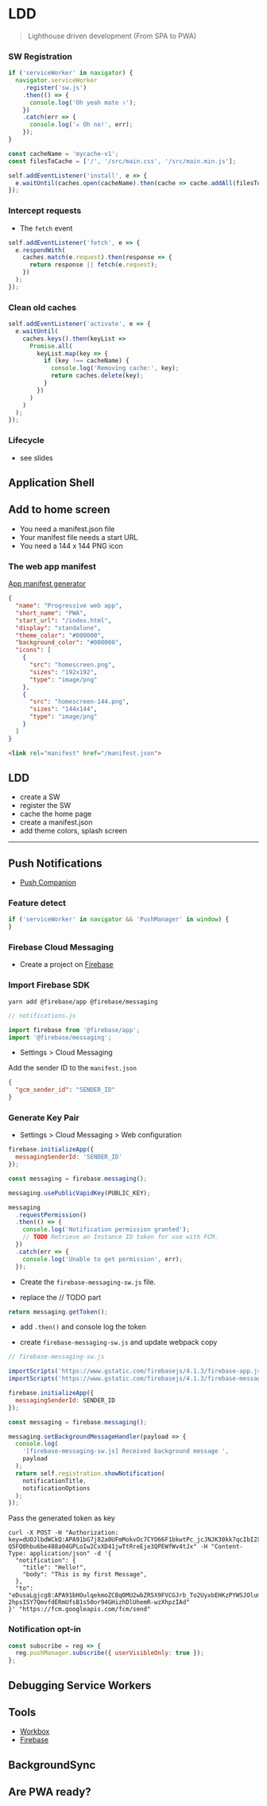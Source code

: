 # LDD

> Lighthouse driven development (From SPA to PWA)

### SW Registration

```javascript
if ('serviceWorker' in navigator) {
  navigator.serviceWorker
    .register('sw.js')
    .then(() => {
      console.log('Oh yeah mate ✌️');
    })
    .catch(err => {
      console.log('☠️ Oh no!', err);
    });
}
```

```javascript
const cacheName = 'mycache-v1';
const filesToCache = ['/', '/src/main.css', '/src/main.min.js'];

self.addEventListener('install', e => {
  e.waitUntil(caches.open(cacheName).then(cache => cache.addAll(filesToCache)));
});
```

### Intercept requests

* The `fetch` event

```javascript
self.addEventListener('fetch', e => {
  e.respondWith(
    caches.match(e.request).then(response => {
      return response || fetch(e.request);
    })
  );
});
```

### Clean old caches

```javascript
self.addEventListener('activate', e => {
  e.waitUntil(
    caches.keys().then(keyList =>
      Promise.all(
        keyList.map(key => {
          if (key !== cacheName) {
            console.log('Removing cache:', key);
            return caches.delete(key);
          }
        })
      )
    )
  );
});
```

### Lifecycle

* see slides

## Application Shell

## Add to home screen

* You need a manifest.json file
* Your manifest file needs a start URL
* You need a 144 x 144 PNG icon

### The web app manifest

[App manifest generator](https://app-manifest.firebaseapp.com/)

```json
{
  "name": "Progressive web app",
  "short_name": "PWA",
  "start_url": "/index.html",
  "display": "standalone",
  "theme_color": "#000000",
  "background_color": "#000000",
  "icons": [
    {
      "src": "homescreen.png",
      "sizes": "192x192",
      "type": "image/png"
    },
    {
      "src": "homescreen-144.png",
      "sizes": "144x144",
      "type": "image/png"
    }
  ]
}
```

```html
<link rel="manifest" href="/manifest.json">
```

## LDD

* create a SW
* register the SW
* cache the home page
* create a manifest.json
* add theme colors, splash screen

---

## Push Notifications

* [Push Companion](https://web-push-codelab.glitch.me/)

### Feature detect

```javascript
if ('serviceWorker' in navigator && 'PushManager' in window) {
}
```

### Firebase Cloud Messaging

* Create a project on [Firebase](https://firebase.google.com/)

### Import Firebase SDK

```shell
yarn add @firebase/app @firebase/messaging
```

```javascript
// notifications.js

import firebase from '@firebase/app';
import '@firebase/messaging';
```

* Settings > Cloud Messaging

Add the sender ID to the `manifest.json`

```json
{
  "gcm_sender_id": "SENDER_ID"
}
```

### Generate Key Pair

* Settings > Cloud Messaging > Web configuration

```javascript
firebase.initializeApp({
  messagingSenderId: 'SENDER_ID'
});

const messaging = firebase.messaging();

messaging.usePublicVapidKey(PUBLIC_KEY);

messaging
  .requestPermission()
  .then(() => {
    console.log('Notification permission granted');
    // TODO Retrieve an Instance ID token for use with FCM.
  })
  .catch(err => {
    console.log('Unable to get permission', err);
  });
```

* Create the `firebase-messaging-sw.js` file.

* replace the // TODO part

```javascript
return messaging.getToken();
```

* add `.then()` and console log the token

* create `firebase-messaging-sw.js` and update webpack copy

```javascript
// firebase-messaging-sw.js

importScripts('https://www.gstatic.com/firebasejs/4.1.3/firebase-app.js');
importScripts('https://www.gstatic.com/firebasejs/4.1.3/firebase-messaging.js');

firebase.initializeApp({
  messagingSenderId: SENDER_ID
});

const messaging = firebase.messaging();

messaging.setBackgroundMessageHandler(payload => {
  console.log(
    '[firebase-messaging-sw.js] Received background message ',
    payload
  );
  return self.registration.showNotification(
    notificationTitle,
    notificationOptions
  );
});
```

Pass the generated token as key

```shell
curl -X POST -H "Authorization: key=dUOJlbdWCkQ:APA91bG7j82a0UFmMokvOc7CYO66F1bkwtPc_jcJNJK30kk7qcIbI2XpxR8HyqYogiws2LgYkPpH7BvY8xAxKjY-Q5FQ0hbu6be488a04GPLoIw2CxXD41jwTtRreEje3QPEWfWv4tJx" -H "Content-Type: application/json" -d '{
  "notification": {
    "title": "Hello!",
    "body": "This is my first Message",
  },
  "to": "eDusaLgjcg8:APA91bHOulqekmoZCBq0MU2wbZR5X9FVCGJrb_To2UyxbEHKzPYWSJOlumnsaZDj0rd4c6q5TCmSl2K7Zs4aYBEfL-2hpsISY7QmvfdERmUfsB1s50or94GHizhDlUhemR-wzXhpzIAd"
}' "https://fcm.googleapis.com/fcm/send"
```

### Notification opt-in

```javascript
const subscribe = reg => {
  reg.pushManager.subscribe({ userVisibleOnly: true });
};
```

## Debugging Service Workers

## Tools

* [Workbox](https://developers.google.com/web/tools/workbox/)
* [Firebase](https://firebase.google.com/)

## BackgroundSync

## Are PWA ready?
